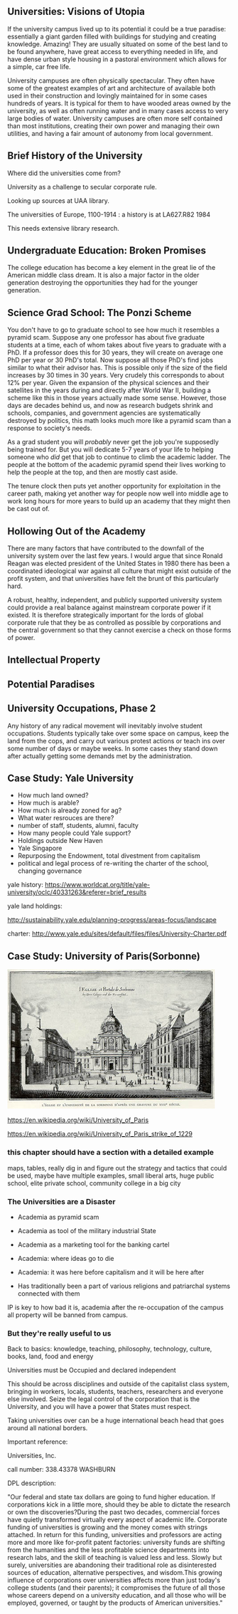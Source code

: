 ## Universities: Visions of Utopia

If the university campus lived up to its potential it could be a true paradise: essentially a giant garden filled with buildings for studying and creating knowledge.  Amazing!  They are usually situated on some of the best land to be found anywhere, have great access to everything needed in life, and have dense urban style housing in a pastoral environment which allows for a simple, car free life.  

University campuses are often physically spectacular.  They often have some of the greatest examples of art and architecture of available both used in their construction and lovingly maintained for in some cases hundreds of years.  It is typical for them to have wooded areas owned by the university, as well as often running water and in many cases access to very large bodies of water.  University campuses are often more self contained than most institutions, creating their own power and managing their own utilities, and having a fair amount of autonomy from local government.  


## Brief History of the University

Where did the universities come from?  

University as a challenge to secular corporate rule.  

Looking up sources at UAA library.  

The universities of Europe, 1100-1914 : a history
is at LA627.R82 1984

This needs extensive library research.


## Undergraduate Education: Broken Promises

 The college education has become a key element in the great lie of the American middle class dream.  It is also a major factor in the older generation destroying the opportunities they had for the younger generation.  

## Science Grad School: The Ponzi Scheme

You don't have to go to graduate school to see how much it resembles a pyramid scam.  Suppose any one professor has about five graduate students at a time, each of whom takes about five years to graduate with a PhD.  If a professor does this for 30 years, they will create on average one PhD per year or 30 PhD's total.  Now suppose all those PhD's find jobs similar to what their advisor has.  This is possible only if the size of the field increases by 30 times in 30 years.  Very crudely this corresponds to about 12% per year.  Given the expansion of the physical sciences and their satellites in the years during and directly after World War II, building a scheme like this in those years actually made some sense.  However, those days are decades behind us, and now as research budgets shrink and schools, companies, and government agencies are systematically destroyed by politics, this math looks much more like a pyramid scam than a response to society's needs.

As a grad student you will *probably* never get the job you're supposedly being trained for.  But you will dedicate 5-7 years of your life to helping someone who *did* get that job to continue to climb the academic ladder.  The people at the bottom of the academic pyramid spend their lives working to help the people at the top, and then are mostly cast aside.    

The tenure clock then puts yet another opportunity for exploitation in the career path, making yet another way for people now well into middle age to work long hours for more years to build up an academy that they might then be cast out of.  


## Hollowing Out of the Academy

There are many factors that have contributed to the downfall of the university system over the last few years.  I would argue that since Ronald Reagan was elected president of the United States in 1980 there has been a coordinated ideological war against all culture that might exist outside of the profit system, and that universities have felt the brunt of this particularly hard.  

A robust, healthy, independent, and publicly supported university system could provide a real balance against mainstream corporate power if it existed.  It is therefore strategically important for the lords of global corporate rule that they be as controlled as possible by corporations and the central government so that they cannot exercise a check on those forms of power.  


## Intellectual Property 

## Potential Paradises

## University Occupations, Phase 2

Any history of any radical movement will inevitably involve student occupations.  Students typically take over some space on campus, keep the land from the cops, and carry out various protest actions or teach ins over some number of days or maybe weeks.  In some cases they stand down after actually getting some demands met by the administration.  


## Case Study: Yale University

- How much land owned?
- How much is arable?
- How much is already zoned for ag?
- What water resrouces are there?
- number of staff, students, alumni, faculty
- How many people could Yale support?
- Holdings outside New Haven
- Yale Singapore
- Repurposing the Endowment, total divestment from capitalism
- political and legal process of re-writing the charter of the school, changing governance

yale history:
https://www.worldcat.org/title/yale-university/oclc/40331263&referer=brief_results

yale land holdings:

<http://sustainability.yale.edu/planning-progress/areas-focus/landscape>

charter:
<http://www.yale.edu/sites/default/files/files/University-Charter.pdf>


## Case Study: University of Paris(Sorbonne)

![The Sorbonne](images/Sorbonne_17thc.jpg)


https://en.wikipedia.org/wiki/University_of_Paris

https://en.wikipedia.org/wiki/University_of_Paris_strike_of_1229

### this chapter should have a section with a detailed example
maps, tables, really dig in and figure out the strategy and tactics that could be used, maybe have multiple examples, small liberal arts, huge public school, elite private school, community college in a big city

### The Universities are a Disaster


* Academia as pyramid scam

* Academia as tool of the military industrial State

* Academia as a marketing tool for the banking cartel

* Academia: where ideas go to die

* Academia: it was here before capitalism and it will be here after

* Has traditionally been a part of various religions and patriarchal systems connected with them

IP is key to how bad it is, academia after the re-occupation of the campus all property will be banned from campus.

### But they're really useful to us

Back to basics: knowledge, teaching, philosophy, technology, culture, books, land, food and energy

Universities must be Occupied and declared independent

This should be across disciplines and outside of the capitalist class system, bringing in workers, locals, students, teachers, researchers and everyone else involved.  Seize the legal control of the corporation that is the University, and you will have a power that States must respect.  

Taking universities over can be a huge international beach head that goes around all national borders.  


Important reference:

Universities, Inc.

call number: 338.43378 WASHBURN


DPL description:

"Our federal and state tax dollars are going to fund higher education. If corporations kick in a little more, should they be able to dictate the research or own the discoveries?During the past two decades, commercial forces have quietly transformed virtually every aspect of academic life. Corporate funding of universities is growing and the money comes with strings attached. In return for this funding, universities and professors are acting more and more like for-profit patent factories: university funds are shifting from the humanities and the less profitable science departments into research labs, and the skill of teaching is valued less and less. Slowly but surely, universities are abandoning their traditional role as disinterested sources of education, alternative perspectives, and wisdom.This growing influence of corporations over universities affects more than just today's college students (and their parents); it compromises the future of all those whose careers depend on a university education, and all those who will be employed, governed, or taught by the products of American universities."

